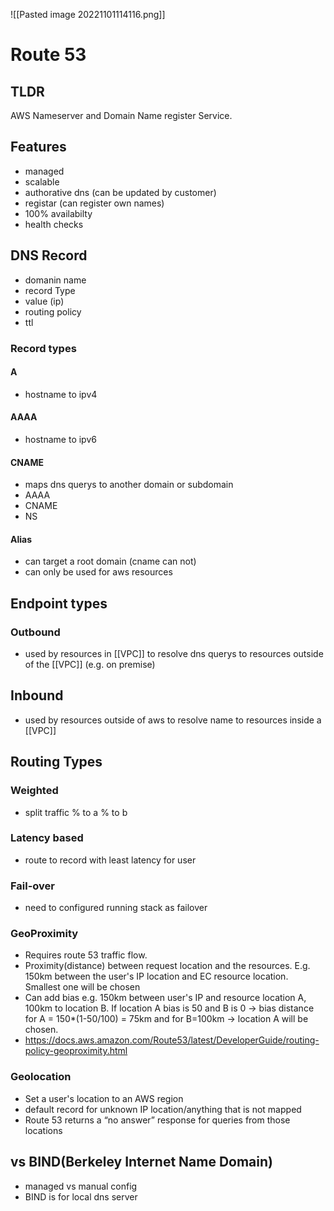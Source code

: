 ![[Pasted image 20221101114116.png]]
# Route 53

## TLDR
AWS Nameserver and Domain Name register Service.

## Features
- managed
- scalable
- authorative dns (can be updated by customer)
- registar (can register own names)
- 100% availabilty
- health checks


## DNS Record
- domanin name
- record Type
- value (ip)
- routing policy
- ttl

### Record types

#### A
- hostname to ipv4

#### AAAA
- hostname to ipv6

#### CNAME
- maps dns querys to another domain or subdomain
- AAAA
- CNAME
- NS

#### Alias
- can target a root domain (cname can not)
- can only be used for aws resources

## Endpoint types

### Outbound
- used by resources in [[VPC]] to resolve dns querys to resources outside of the [[VPC]]  (e.g. on premise)

## Inbound
- used by resources outside of aws to resolve name to resources inside a [[VPC]]

## Routing Types

### Weighted
- split traffic % to a % to b

### Latency based
- route to record with least latency for user
### Fail-over
- need to configured running stack as failover
### GeoProximity
- Requires route 53 traffic flow.
- Proximity(distance) between request location and the resources. E.g. 150km between the user's IP location and EC resource location. Smallest one will be chosen 
- Can add bias
  e.g. 150km between user's IP and resource location A, 100km to location B. If location A bias is 50 and B is 0 -> bias distance for A = 150*(1-50/100) = 75km and for B=100km -> location A will be chosen. 
- https://docs.aws.amazon.com/Route53/latest/DeveloperGuide/routing-policy-geoproximity.html
### Geolocation
- Set a user's location to an AWS region
- default record for unknown IP location/anything that is not mapped
- Route 53 returns a “no answer” response for queries from those locations
## vs BIND(Berkeley Internet Name Domain)
- managed vs manual config
- BIND is for local dns server

